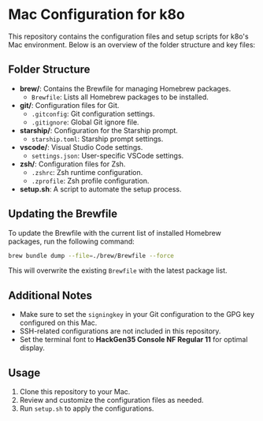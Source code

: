 # Mac Configuration for k8o

This repository contains the configuration files and setup scripts for k8o's Mac environment. Below is an overview of the folder structure and key files:

## Folder Structure

- **brew/**: Contains the Brewfile for managing Homebrew packages.
  - `Brewfile`: Lists all Homebrew packages to be installed.
- **git/**: Configuration files for Git.
  - `.gitconfig`: Git configuration settings.
  - `.gitignore`: Global Git ignore file.
- **starship/**: Configuration for the Starship prompt.
  - `starship.toml`: Starship prompt settings.
- **vscode/**: Visual Studio Code settings.
  - `settings.json`: User-specific VSCode settings.
- **zsh/**: Configuration files for Zsh.
  - `.zshrc`: Zsh runtime configuration.
  - `.zprofile`: Zsh profile configuration.
- **setup.sh**: A script to automate the setup process.

## Updating the Brewfile

To update the Brewfile with the current list of installed Homebrew packages, run the following command:

```bash
brew bundle dump --file=./brew/Brewfile --force
```

This will overwrite the existing `Brewfile` with the latest package list.

## Additional Notes

- Make sure to set the `signingkey` in your Git configuration to the GPG key configured on this Mac.
- SSH-related configurations are not included in this repository.
- Set the terminal font to **HackGen35 Console NF Regular 11** for optimal display.

## Usage

1. Clone this repository to your Mac.
2. Review and customize the configuration files as needed.
3. Run `setup.sh` to apply the configurations.

